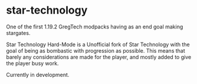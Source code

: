 # star-technology
One of the first 1.19.2 GregTech modpacks having as an end goal making stargates.

Star Technology Hard-Mode is a Unofficial fork of Star Technology with the goal of being as bombastic with progression as possible.
This means that barely any considerations are made for the player, and mostly added to give the player busy work.

Currently in development.
